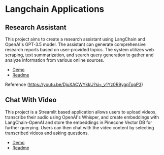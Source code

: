 # Langchain Applications

## Research Assistant

This project aims to create a research assistant using LangChain and OpenAI's GPT-3.5 model. The assistant can generate comprehensive research reports based on user-provided topics. The system utilizes web scraping, text summarization, and search query generation to gather and analyze information from various online sources.

- [Demo](https://youtu.be/DjuXACWYkkU?si=_v1Yz0R9ygpTopP3)
- [Readme](./research-assistant/Readme.md)

Reference (https://youtu.be/DjuXACWYkkU?si=_v1Yz0R9ygpTopP3)

## Chat With Video

This project is a Streamlit based application allows users to upload videos, transcribe their audio using OpenAI's Whisper, and create embeddings with LangChain-OpenAI and store the embeddings in Pinecone Vector DB for further querying. Users can then chat with the video content by selecting transcribed videos and asking questions.

- [Demo](https://youtu.be/jAmMG8sjI5c)
- [Readme](./chat-with-video/Readme.md)
